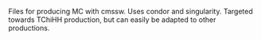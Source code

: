 Files for producing MC with cmssw.
Uses condor and singularity.
Targeted towards TChiHH production, but can easily be adapted to other productions.
